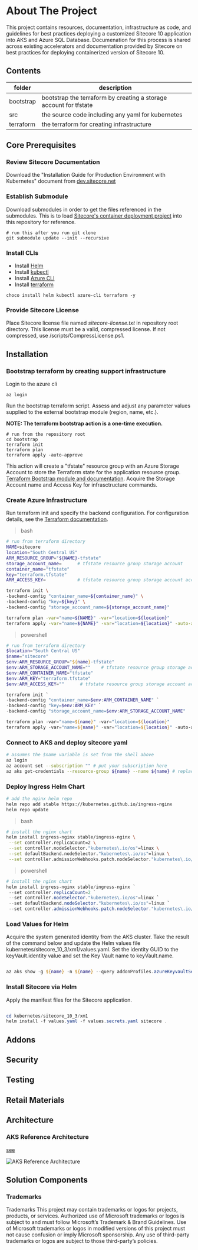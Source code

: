 <!-- ABOUT THE PROJECT -->
# About The Project
This project contains resources, documentation, infrastructure as code, and guidelines for best practices deploying a customized Sitecore 10 application into AKS and Azure SQL Database. Documenation for this process is shared across existing accelerators and documentation provided by Sitecore on best practices for deploying containerized version of Sitecore 10.

## Contents

| folder    | description |
| --------- | ----------- |
| bootstrap | bootstrap the terraform by creating a storage account for tfstate |
| src       | the source code including any yaml for kubernetes |
| terraform | the terraform for creating infrastructure |


## Core Prerequisites

### Review Sitecore Documentation

Download the "Installation Guide for Production Environment with Kubernetes" document from [dev.sitecore.net](https://dev.sitecore.net/Downloads/Sitecore_Experience_Platform/103/Sitecore_Experience_Platform_103.aspx)

### Establish Submodule

Download submodules in order to get the files referenced in the submodules. This is to load [Sitecore's container deployment project](https://github.com/Sitecore/container-deployment) into this repository for reference. 

```
# run this after you run git clone
git submodule update --init --recursive
```

### Install CLIs

* Install [Helm](https://helm.sh/docs/intro/install)
* Install [kubectl](https://kubernetes.io/docs/tasks/tools/install-kubectl-windows/#install-nonstandard-package-tools)
* Install [Azure CLI](https://learn.microsoft.com/en-us/cli/azure/install-azure-cli)
* Install [terraform](https://developer.hashicorp.com/terraform/downloads?ajs_aid=e7cb18f6-0e91-46ef-b3af-d22a83181326&product_intent=terraform)

```
choco install helm kubectl azure-cli terraform -y
```

### Provide Sitecore License

Place Sitecore license file named _sitecore-license.txt_ in repository root directory. This license must be a valid, compressed license. If not compressed, use /scripts/CompressLicense.ps1.

## Installation

### Bootstrap terraform by creating support infrastructure

Login to the azure cli

```
az login
```

Run the bootstrap terraform script. Assess and adjust any parameter values supplied to the external bootstrap module (region, name, etc.).

**NOTE: The terraform bootstrap action is a one-time execution.**

```
# run from the repository root
cd bootstrap
terraform init
terraform plan
terraform apply -auto-approve
```

This action will create a "tfstate" resource group with an Azure Storage Account to store the Terraform state for the application resource group. [Terraform Bootstrap module and documentation](https://github.com/ms-us-rcg-app-innovation/terraform-bootstrap). Acquire the Storage Account name and Access Key for infrasctructure commands.

### Create Azure Infrastructure

Run terraform init and specify the backend configuration. For configuration details, see the [Terraform documentation](https://developer.hashicorp.com/terraform/language/settings/backends/azurerm).

> bash

```bash
# run from terraform directory
NAME=sitecore
location="South Central US"
ARM_RESOURCE_GROUP="${NAME}-tfstate"
storage_account_name=      # tfstate resource group storage account
container_name="tfstate"
key="terraform.tfstate"
ARM_ACCESS_KEY=            # tfstate resource group storage account access key

terraform init \
-backend-config "container_name=${container_name}" \
-backend-config "key=${key}" \
-backend-config "storage_account_name=${storage_account_name}"

terraform plan -var="name=${NAME}" -var="location=${location}"
terraform apply -var="name=${NAME}" -var="location=${location}" -auto-approve
```

> powershell

```powershell
# run from terraform directory
$location="South Central US"
$name="sitecore"
$env:ARM_RESOURCE_GROUP="${name}-tfstate"
$env:ARM_STORAGE_ACCOUNT_NAME=""    # tfstate resource group storage account
$env:ARM_CONTAINER_NAME="tfstate"
$env:ARM_KEY="terraform.tfstate"
$env:ARM_ACCESS_KEY=""      # tfstate resource group storage account access key

terraform init `
-backend-config "container_name=$env:ARM_CONTAINER_NAME" `
-backend-config "key=$env:ARM_KEY" `
-backend-config "storage_account_name=$env:ARM_STORAGE_ACCOUNT_NAME"

terraform plan -var="name=${name}" -var="location=${location}"
terraform apply -var="name=${name}" -var="location=${location}" -auto-approve
```

### Connect to AKS and deploy sitecore yaml

```bash
# assumes the $name variable is set from the shell above
az login
az account set --subscription "" # put your subscription here
az aks get-credentials --resource-group ${name} --name ${name} # replace with your resource group name and cluster name
```

### Deploy Ingress Helm Chart

```bash
# add the nginx helm repo
helm repo add stable https://kubernetes.github.io/ingress-nginx
helm repo update
```

> bash

```bash
# install the nginx chart
helm install ingress-nginx stable/ingress-nginx \
 --set controller.replicaCount=2 \
 --set controller.nodeSelector."kubernetes\.io/os"=linux \
 --set defaultBackend.nodeSelector."kubernetes\.io/os"=linux \
 --set controller.admissionWebhooks.patch.nodeSelector."kubernetes\.io/os"=linux
```

> powershell

```powershell
# install the nginx chart
helm install ingress-nginx stable/ingress-nginx `
 --set controller.replicaCount=2 `
 --set controller.nodeSelector."kubernetes\.io/os"=linux `
 --set defaultBackend.nodeSelector."kubernetes\.io/os"=linux `
 --set controller.admissionWebhooks.patch.nodeSelector."kubernetes\.io/os"=linux
```

### Load Values for Helm

Acquire the system generated identity from the AKS cluster. Take the result of the command below and update the Helm values file kubernetes/sitecore_10_3/xm1/values.yaml. Set the identity GUID to the keyVault.identity value and set the Key Vault name to keyVault.name.

```powershell

az aks show -g ${name} -n ${name} --query addonProfiles.azureKeyvaultSecretsProvider.identity.clientId -o tsv
```

### Install Sitecore via Helm

Apply the manifest files for the Sitecore application.

```powershell

cd kubernetes/sitecore_10_3/xm1
helm install -f values.yaml -f values.secrets.yaml sitecore .
```


## Addons

## Security

## Testing

## Retail Materials

## Architecture

### AKS Reference Architecture

[see](https://learn.microsoft.com/en-us/azure/architecture/reference-architectures/containers/aks/baseline-aks)

![AKS Reference Architecture](https://learn.microsoft.com/en-us/azure/architecture/reference-architectures/containers/aks/images/baseline-architecture.svg)


## Solution Components

### Trademarks

Trademarks This project may contain trademarks or logos for projects, products, or services. Authorized use of Microsoft trademarks or logos is subject to and must follow Microsoft’s Trademark & Brand Guidelines. Use of Microsoft trademarks or logos in modified versions of this project must not cause confusion or imply Microsoft sponsorship. Any use of third-party trademarks or logos are subject to those third-party’s policies.
